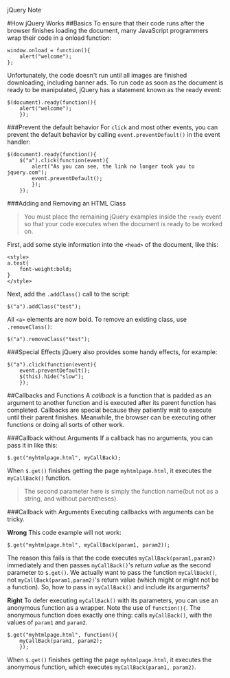 jQuery Note


#How jQuery Works
##Basics
To ensure that their code runs after the browser finishes loading the document, many JavaScript programmers wrap their code in a onload function:

    window.onload = function(){
        alert("welcome");
    };

Unfortunately, the code doesn't run until all images are finished downloading, including banner ads. To run code as soon as the document is ready to be manipulated, jQuery has a statement known as the ready event:

    $(document).ready(function(){
        alert("welcome");
        });

###Prevent the default behavior
For `click` and most other events, you can prevent the default behavior by calling `event.preventDefault()` in the event handler:

    $(document).ready(function(){
        $("a").click(function(event){
            alert("As you can see, the link no longer took you to jquery.com");
            event.preventDefault();
            });
        });

###Adding and Removing an HTML Class
>You must place the remaining jQuery examples inside the `ready` event so that your code executes when the document is ready to be worked on.

First, add some style information into the `<head>` of the document, like this:
    
    <style>
    a.test{
        font-weight:bold;
    }
    </style>

Next, add the `.addClass()` call to the script:

    $("a").addClass("test");

All `<a>` elements are now bold.
To remove an existing class, use `.removeClass()`:

    $("a").removeClass("test");

###Special Effects
jQuery also provides some handy effects, for example:

    $("a").click(function(event){
        event.preventDefault();
        $(this).hide("slow");
        });

##Callbacks and Functions 
A *callback* is a function that is padded as an argument to another function and is executed after its parent function has completed. Callbacks are special because they patiently wait to execute until their parent finishes. Meanwhile, the browser can be executing other functions or doing all sorts of other work.

###Callback without Arguments
If a callback has no arguments, you can pass it in like this:

    $.get("myhtmlpage.html", myCallBack);

When `$.get()` finishes getting the page `myhtmlpage.html`, it executes the `myCallBack()` function.
>The second parameter here is simply the function name(but not as a string, and without parentheses).

###Callback with Arguments
Executing callbacks with arguments can be tricky.

**Wrong**
This code example will not work:

    $.get("myhtmlpage.html", myCallBack(param1, param2));

The reason this fails is that the code executes `myCallBack(param1,param2)` immediately and then passes `myCallBack()`'s *return value* as the second parameter to `$.get()`. We actually want to pass the function `myCallBack()`, not `myCallBack(param1,param2)`'s return value (which might or might not be a function). So, how to pass in `myCallBack()` and include its arguments?

**Right**
To defer executing `myCallBack()` with its parameters, you can use an anonymous function as a wrapper. Note the use of `function(){`. The anonymous function does exactly one thing: calls `myCallBack()`, with the values of `param1` and `param2`.

    $.get("myhtmlpage.html", function(){
        myCallBack(param1, param2);
        });
When `$.get()` finishes getting the page `myhtmlpage.html`, it executes the anonymous function, which executes `myCallBack(param1, param2)`.